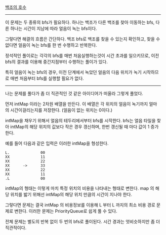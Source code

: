 [백조의 호수](https://www.acmicpc.net/problem/3197)

---

이 문제는 두 종류의 bfs가 필요하다. 하나는 백조가 다른 백조를 찾아 이동하는 bfs, 다른 하나는 시간이 지남에 따라 얼음이 녹는 bfs이다.

그렇다면 해결의 흐름은 간단하다. 백조 bfs로 백조를 찾을 수 있는지 확인하고, 찾을 수 없다면 얼음이 녹는 bfs를 한 번 수행하고 반복한다.

정석적인 풀이로는 각각의 bfs를 매번 처음실행하는것이 시간 초과를 일으키므로, 이전 bfs의 결과를 이용해 중간지점부터 수행하는 풀이가 있다.

특히 얼음이 녹는 bfs의 경우, 이전 단계에서 녹았던 얼음의 다음 위치가 녹기 시작하므로 매번 처음부터 bfs를 실행할 필요가 없다.

---

나는 문제를 풀다가 좀 더 직관적인 것 같은 아이디어가 떠올라 그렇게 풀었다.

먼저 intMap 이라는 2차원 배열을 만든다. 이 배열은 각 위치의 얼음이 녹기까지 얼마의 시간이걸리는지를 저장한다. (얼음이 없는 위치는 0이다.) 

intMap을 채우기 위해서 얼음의 테두리에서부터 bfs를 시작한다. bfs는 얼음 타일을 찾아 intMap의 해당 위치의 값보다 작은 경우 갱신하며, 한번 갱신될 때 마다 값이 1 증가한다.

예를 들어 다음과 같은 입력은 이러한 intMap을 형성한다.

    L.              00
    XX              11
    XX              22
    XX      ->      33
    XX              22
    XX              11
    .L              00

intMap의 형태는 이렇게 마치 특정 위치의 비용을 나타내는 형태로 변한다. map 의 해당 위치를 밟기 위해선 intMap의 해당 위치 만큼의 시간이 지나야 한다.

그렇다면 문제는 결국 intMap 의 비용정보를 이용해 L 부터 L 까지의 최소 비용 경로 문제로 변한다. 이러한 문제는 PriorityQueue로 쉽게 풀 수 있다.

전체 문제는 별도의 반복 없이 두 번의 bfs로 풀이된다. 시간 경과는 엇비슷하지만 좀 더 직관적이다.

